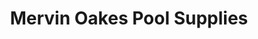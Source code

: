 ---
title: "Mervin Oakes Pool Supplies"
url: /new-milford/mervin-oakes-pool-supplies/
shop: Eisenwaren
---
